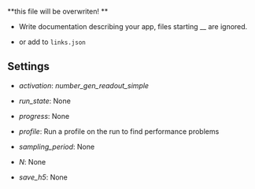 **this file will be overwriten! **

 - Write documentation describing your app, files starting __ are ignored.

 - or add to `links.json`

## Settings

 - *activation*: <i>number_gen_readout_simple</i>

 - *run_state*: None

 - *progress*: None

 - *profile*: Run a profile on the run to find performance problems

 - *sampling_period*: None

 - *N*: None

 - *save_h5*: None

